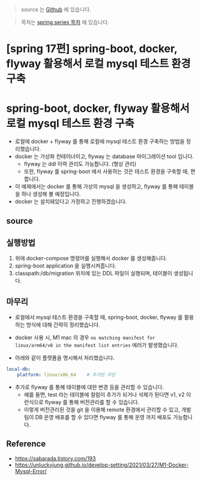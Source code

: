 > source 는 [Github](https://github.com/leechoongyon/docker-flyway-example) 에 있습니다.



> 목차는 [spring series 목차](https://insanelysimple.tistory.com/category/Spring/series) 에 있습니다.



# [spring 17편] spring-boot, docker, flyway 활용해서 로컬 mysql 테스트 환경 구축





# spring-boot, docker, flyway 활용해서 로컬 mysql 테스트 환경 구축

- 로컬에 docker + flyway 를 통해 로컬에 mysql 테스트 환경 구축하는 방법을 정리했습니다.
- docker 는 가상화 컨테이너이고, flyway 는 database 마이그레이션 tool 입니다.
  - flyway 는 ddl 이력 관리도 가능합니다. (형상 관리)
  - 또한, flyway 를 spring-boot 에서 사용하는 것은 테스트 환경을 구축할 때, 편합니다.
- 이 예제에서는 docker 를 통해 가상의 mysql 을 생성하고, flyway 를 통해 테이블을 하나 생성해 볼 예정입니다.
- docker 는 설치돼있다고 가정하고 진행하겠습니다.



## source

<script src="https://gist.github.com/leechoongyon/af5303d0cc60abf7b756a92edd76956e.js"></script>






## 실행방법
1. 위에 docker-compose 명령어를 실행해서 docker 를 생성해줍니다.
2. spring-boot application 을 실행시켜줍니다.
3. classpath:/db/migration 위치에 있는 DDL 파일이 실행되며, 테이블이 생성됩니다.



## 마무리
- 로컬에서 mysql 테스트 환경을 구축할 때, spring-boot, docker, flyway 를 활용하는 방식에 대해 간략히 정리했습니다.

- docker 사용 시, M1 mac 의 경우 `no matching manifest for linux/arm64/v8 in the manifest list entries` 에러가 발생했습니다.
- 아래와 같이 플랫폼을 명시해서 처리했습니다.
```yaml
local-db:
    platform: linux/x86_64    # 추가된 라인
```

- 추가로 flyway 를 통해 테이블에 대한 변경 등을 관리할 수 있습니다.
  - 예를 들면, test 라는 테이블에 컬럼이 추가가 되거나 삭제가 된다면 v1, v2 이런식으로 flyway 를 통해 버전관리를 할 수 있습니다.
  - 이렇게 버전관리된 것을 git 을 이용해 remote 환경에서 관리할 수 있고, 개발팀이 DB 운영 배포를 할 수 있다면 flyway 를 통해 운영 까지 배포도 가능합니다. 
  
  


## Reference
- https://sabarada.tistory.com/193
- https://unluckyjung.github.io/develop-setting/2021/03/27/M1-Docker-Mysql-Error/